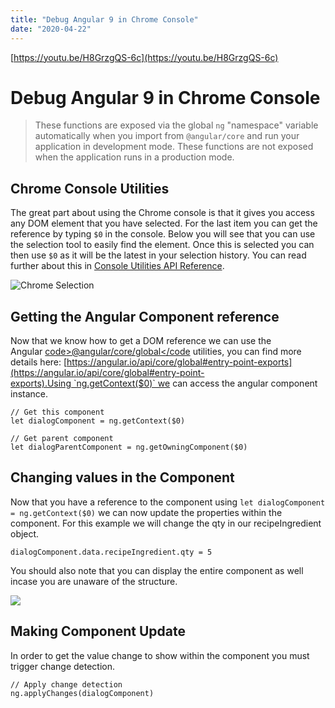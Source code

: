```yaml
---
title: "Debug Angular 9 in Chrome Console"
date: "2020-04-22"
---
```


[](https://youtu.be/H8GrzgQS-6c)[](https://youtu.be/H8GrzgQS-6c)[https://youtu.be/H8GrzgQS-6c](https://youtu.be/H8GrzgQS-6c)

# Debug Angular 9 in Chrome Console

> These functions are exposed via the global `ng` "namespace" variable automatically when you import from `@angular/core` and run your application in development mode. These functions are not exposed when the application runs in a production mode.

## Chrome Console Utilities

The great part about using the Chrome console is that it gives you access any DOM element that you have selected. For the last item you can get the reference by typing `$0` in the console. Below you will see that you can use the selection tool to easily find the element. Once this is selected you can then use `$0` as it will be the latest in your selection history. You can read further about this in [Console Utilities API Reference](https://developers.google.com/web/tools/chrome-devtools/console/utilities).

![Chrome Selection](https://res.cloudinary.com/ajonp/image/upload/f_auto,q_auto/ajonp-ajonp-com/blog/debugAngular9/chromeSelection.png)

## Getting the Angular Component reference

Now that we know how to get a DOM reference we can use the Angular [code>@angular/core/global</code](mailto:code>@angular/core/global</code) utilities, you can find more details here: [](https://angular.io/api/core/global#entry-point-exports)[](https://angular.io/api/core/global#entry-point-exports)[https://angular.io/api/core/global#entry-point-exports](https://angular.io/api/core/global#entry-point-exports).Using `ng.getContext($0)` we can access the angular component instance.

```
// Get this component
let dialogComponent = ng.getContext($0)

// Get parent component
let dialogParentComponent = ng.getOwningComponent($0)
```

## Changing values in the Component

Now that you have a reference to the component using `let dialogComponent = ng.getContext($0)` we can now update the properties within the component. For this example we will change the qty in our recipeIngredient object.

```
dialogComponent.data.recipeIngredient.qty = 5
```

You should also note that you can display the entire component as well incase you are unaware of the structure.

![](https://res.cloudinary.com/ajonp/image/upload/f_auto,q_auto/ajonp-ajonp-com/blog/debugAngular9/Screen_Shot_2020-04-22_at_2.55.22_PM.png)

## Making Component Update

In order to get the value change to show within the component you must trigger change detection.

```
// Apply change detection
ng.applyChanges(dialogComponent)
```
